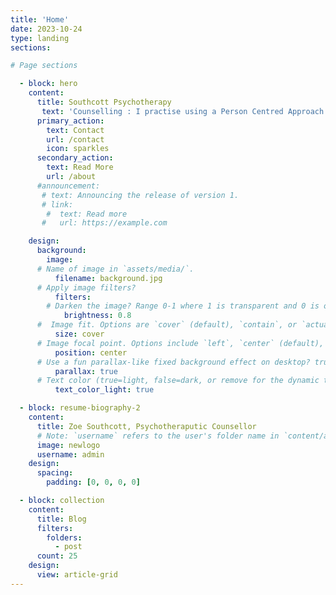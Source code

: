 ```yaml
---
title: 'Home'
date: 2023-10-24
type: landing
sections:

# Page sections

  - block: hero
    content:
      title: Southcott Psychotherapy
       text: 'Counselling : I practise using a Person Centred Approach and a blend of Dialectical Behaviour Therapy, Positive Psychology, and Mindfulness. My Masters degree training and work experience enables me to practise as an integrative counsellor, utilising a range of therapeutic approaches depending on your needs and goals. I specialise in working with those experiencing addiction - both substance and process, disordered eating, and trauma. Supervision: A positive, creative, reinforcing supervision style, We can collaboratively work toward growth and development, valuing openness, individuality, and learning.'
      primary_action:
        text: Contact
        url: /contact
        icon: sparkles
      secondary_action:
        text: Read More
        url: /about
      #announcement:
       # text: Announcing the release of version 1.
       # link:
        #  text: Read more
       #   url: https://example.com

    design:
      background:
        image:
      # Name of image in `assets/media/`.
          filename: background.jpg
      # Apply image filters?
          filters:
        # Darken the image? Range 0-1 where 1 is transparent and 0 is opaque.
            brightness: 0.8
      #  Image fit. Options are `cover` (default), `contain`, or `actual` size.
          size: cover
      # Image focal point. Options include `left`, `center` (default), or `right`.
          position: center
      # Use a fun parallax-like fixed background effect on desktop? true/false
          parallax: true
      # Text color (true=light, false=dark, or remove for the dynamic theme color).
          text_color_light: true

  - block: resume-biography-2
    content:
      title: Zoe Southcott, Psychotheraputic Counsellor
      # Note: `username` refers to the user's folder name in `content/authors/`
      image: newlogo
      username: admin
    design:
      spacing:
        padding: [0, 0, 0, 0]

  - block: collection
    content:
      title: Blog
      filters:
        folders:
          - post
      count: 25
    design:
      view: article-grid
---
```

